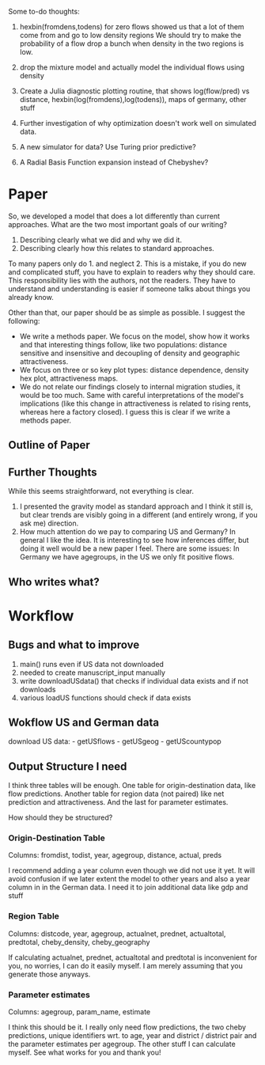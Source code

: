 Some to-do thoughts:

1) hexbin(fromdens,todens) for zero flows showed us that a lot of them come from and go to low density regions 
We should try to make the probability of a flow drop a bunch when density in the two regions is low. 

2) drop the mixture model and actually model the individual flows using density

3) Create a Julia diagnostic plotting routine, that shows log(flow/pred) vs distance, hexbin(log(fromdens),log(todens)), maps of germany, other stuff

4) Further investigation of why optimization doesn't work well on simulated data.

5) A new simulator for data? Use Turing prior predictive?

6) A Radial Basis Function expansion instead of Chebyshev?

# Paper
So, we developed a model that does a lot differently than current
approaches. What are the two most important goals of our writing?

1. Describing clearly what we did and why we did it.
2. Describing clearly how this relates to standard approaches.

To many papers only do 1. and neglect 2. This is a mistake, if you do
new and complicated stuff, you have to explain to readers why they
should care. This responsibility lies with the authors, not the
readers. They have to understand and understanding is easier if
someone talks about things you already know.

Other than that, our paper should be as simple as possible. I suggest
the following:

- We write a methods paper. We focus on the model, show how it works
and that interesting things follow, like two populations: distance
sensitive and insensitive and decoupling of density and geographic
attractiveness.
- We focus on three or so key plot types: distance dependence,
density hex plot, attractiveness maps. 
- We do not relate our findings closely to internal migration studies,
it would be too much. Same with careful interpretations of the model's
implications (like this change in attractiveness is related to rising
rents, whereas here a factory closed). I guess this is clear if we
write a methods paper.

## Outline of Paper


## Further Thoughts
While this seems straightforward, not everything is clear. 

1. I presented the gravity model as standard approach and I think it
   still is, but clear trends are visibly going in a different (and
   entirely wrong, if you ask me) direction.
2. How much attention do we pay to comparing US and Germany? In
   general I like the idea. It is interesting to see how inferences
   differ, but doing it well would be a new paper I feel. There are
   some issues: In Germany we have agegroups, in the US we only fit
   positive flows. 

## Who writes what?

# Workflow
## Bugs and what to improve
1) main() runs even if US data not downloaded
2) needed to create manuscript_input manually
3) write downloadUSdata() that checks if individual data exists and if not downloads
5) various loadUS functions should check if data exists

## Wokflow US and German data
download US data:
	- getUSflows
	- getUSgeog
	- getUScountypop

## Output Structure I need
I think three tables will be enough. One table for origin-destination
data, like flow predictions. Another table for region data (not
paired) like net prediction and attractiveness. And the last for
parameter estimates.

How should they be structured?

### Origin-Destination Table
Columns: fromdist, todist, year, agegroup, distance, actual, preds

I recommend adding a year column even though we did not use it yet. It
will avoid confusion if we later extent the model to other years and
also a year column in in the German data. I need it to join additional
data like gdp and stuff

### Region Table
Columns: distcode, year, agegroup, actualnet, prednet, actualtotal,
predtotal, cheby_density, cheby_geography

If calculating actualnet, prednet, actualtotal and predtotal is
inconvenient for you, no worries, I can do it easily myself. I am
merely assuming that you generate those anyways.

### Parameter estimates
Columns: agegroup, param_name, estimate

I think this should be it. I really only need flow predictions, the
two cheby predictions, unique identifiers wrt. to age, year and
district / district pair and the parameter estimates per agegroup. The
other stuff I can calculate myself. See what works for you and thank
you!
